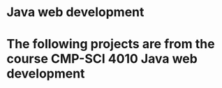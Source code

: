 # Java web development

# The following projects are from the course CMP-SCI 4010 Java web development
